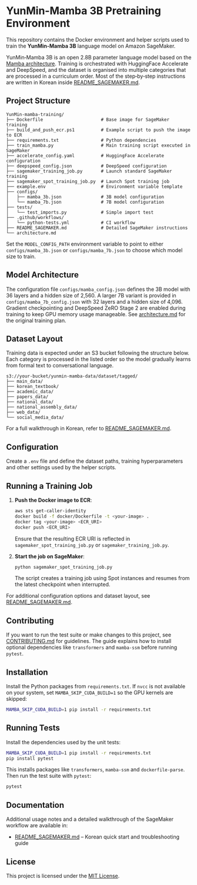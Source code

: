 # YunMin-Mamba 3B Pretraining Environment

This repository contains the Docker environment and helper scripts used to train the **YunMin-Mamba 3B** language model on Amazon SageMaker.

YunMin‑Mamba 3B is an open 2.8B parameter language model based on the [Mamba architecture](https://github.com/state-spaces/mamba).  Training is orchestrated with HuggingFace Accelerate and DeepSpeed, and the dataset is organised into multiple categories that are processed in a curriculum order.  Most of the step‑by‑step instructions are written in Korean inside [README_SAGEMAKER.md](README_SAGEMAKER.md).

## Project Structure

```
YunMin-mamba-training/
├── Dockerfile                      # Base image for SageMaker training
├── build_and_push_ecr.ps1          # Example script to push the image to ECR
├── requirements.txt                # Python dependencies
├── train_mamba.py                  # Main training script executed in SageMaker
├── accelerate_config.yaml          # HuggingFace Accelerate configuration
├── deepspeed_config.json           # DeepSpeed configuration
├── sagemaker_training_job.py       # Launch standard SageMaker training
├── sagemaker_spot_training_job.py  # Launch Spot training job
├── example.env                     # Environment variable template
├── configs/
│   ├── mamba_3b.json               # 3B model configuration
│   └── mamba_7b.json               # 7B model configuration
├── tests/
│   └── test_imports.py             # Simple import test
├── .github/workflows/
│   └── python-tests.yml            # CI workflow
├── README_SAGEMAKER.md             # Detailed SageMaker instructions
└── architecture.md
```

Set the `MODEL_CONFIG_PATH` environment variable to point to either
`configs/mamba_3b.json` or `configs/mamba_7b.json` to choose which model size
to train.

## Model Architecture

The configuration file `configs/mamba_config.json` defines the 3B model with 36 layers and a hidden size of 2,560.  A larger 7B variant is provided in `configs/mamba_7b_config.json` with 32 layers and a hidden size of 4,096.  Gradient checkpointing and DeepSpeed ZeRO Stage 2 are enabled during training to keep GPU memory usage manageable.  See [architecture.md](architecture.md) for the original training plan.

## Dataset Layout

Training data is expected under an S3 bucket following the structure below.  Each category is processed in the listed order so the model gradually learns from formal text to conversational language.

```
s3://your-bucket/yunmin-mamba-data/dataset/tagged/
├── main_data/
├── korean_textbook/
├── academic_data/
├── papers_data/
├── national_data/
├── national_assembly_data/
├── web_data/
└── social_media_data/
```

For a full walkthrough in Korean, refer to [README_SAGEMAKER.md](README_SAGEMAKER.md).

## Configuration

Create a `.env` file and define the dataset paths, training hyperparameters and other settings used by the helper scripts.

## Running a Training Job

1. **Push the Docker image to ECR**:

   ```bash
   aws sts get-caller-identity
   docker build -f docker/Dockerfile -t <your-image> .
   docker tag <your-image> <ECR_URI>
   docker push <ECR_URI>
   ```

   Ensure that the resulting ECR URI is reflected in `sagemaker_spot_training_job.py` or `sagemaker_training_job.py`.

2. **Start the job on SageMaker**:

   ```bash
   python sagemaker_spot_training_job.py
   ```

   The script creates a training job using Spot instances and resumes from the latest checkpoint when interrupted.

For additional configuration options and dataset layout, see [README_SAGEMAKER.md](README_SAGEMAKER.md).

## Contributing

If you want to run the test suite or make changes to this project, see
[CONTRIBUTING.md](CONTRIBUTING.md) for guidelines. The guide explains how to
install optional dependencies like `transformers` and `mamba-ssm` before
running `pytest`.

## Installation

Install the Python packages from `requirements.txt`. If `nvcc` is not available
on your system, set `MAMBA_SKIP_CUDA_BUILD=1` so the GPU kernels are skipped:

```bash
MAMBA_SKIP_CUDA_BUILD=1 pip install -r requirements.txt
```

## Running Tests

Install the dependencies used by the unit tests:

```bash
MAMBA_SKIP_CUDA_BUILD=1 pip install -r requirements.txt
pip install pytest
```

This installs packages like `transformers`, `mamba-ssm` and `dockerfile-parse`.
Then run the test suite with `pytest`:

```bash
pytest
```

## Documentation

Additional usage notes and a detailed walkthrough of the SageMaker workflow are available in:

- [README_SAGEMAKER.md](README_SAGEMAKER.md) – Korean quick start and troubleshooting guide

## License

This project is licensed under the [MIT License](LICENSE).
